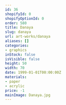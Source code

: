 ```yaml
---
id: 36
shopifyId: 0
shopifyOptionId: 0
order: 580
title: Danaya
slug: danaya
url: art-works/danaya
aliases: []
categories:
- graphics
inStock: false
isVisible: false
height: 50
width: 70
date: 1999-01-01T00:00:00Z
materials:
- paper
- acrylic
price: -1
mainImage: Danaya.jpg
---
```

